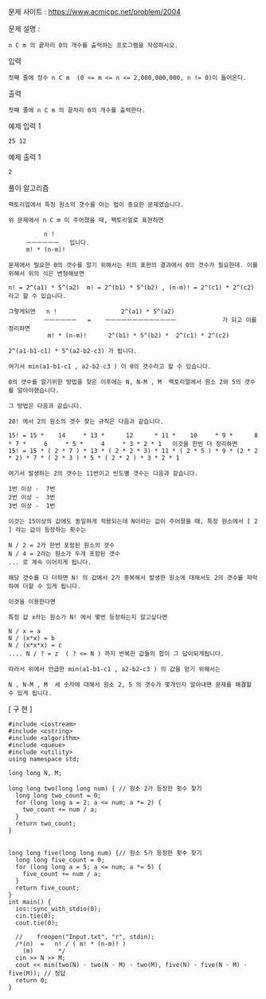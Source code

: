 문제 사이트 : https://www.acmicpc.net/problem/2004

문제 설명 :


    n C m 의 끝자리 0의 개수를 출력하는 프로그램을 작성하시오.

입력

    첫째 줄에 정수 n C m  (0 <= m <= n <= 2,000,000,000, n != 0)이 들어온다.

출력

    첫째 줄에 n C m 의 끝자리 0의 개수를 출력한다.

예제 입력 1 

    25 12

예제 출력 1 

    2
    
    
풀이 알고리즘

    팩토리얼에서 특정 원소의 갯수를 아는 법이 중요한 문제였습니다.
    
    위 문제에서 n C m 이 주어졌을 때, 팩토리얼로 표현하면
    
              n !
         ㅡㅡㅡㅡㅡㅡ   입니다. 
         m! * (n-m)!
         
    문제에서 필요한 0의 갯수를 알기 위해서는 위의 표현의 결과에서 0의 갯수가 필요한데. 이를 위해서 위의 식은 변형해보면
    
    n! = 2^(a1) * 5^(a2)  m! = 2^(b1) * 5^(b2) , (n-m)! = 2^(c1) * 2^(c2)  라고 할 수 있습니다.
    
    그렇게되면   n !                  2^(a1) * 5^(a2)
              ㅡㅡㅡㅡㅡㅡ   =    ㅡㅡㅡㅡㅡㅡㅡㅡㅡㅡㅡㅡㅡ             가 되고 이를 정리하면
               m! * (n-m)!      2^(b1) * 5^(b2) *  2^(c1) * 2^(c2)
               
    2^(a1-b1-c1) * 5^(a2-b2-c3) 가 됩니다.
    
    여기서 min(a1-b1-c1 , a2-b2-c3 ) 이 0의 갯수라고 할 수 있습니다.
    
    0의 갯수를 알기위한 방법을 찾은 이후에는 N, N-M , M  팩토리얼에서 원소 2와 5의 갯수를 알아야했습니다.
    
    그 방법은 다음과 같습니다.
    
    20! 에서 2의 원소의 갯수 찾는 규칙은 다음과 같습니다.
    
    15! = 15 *    14     * 13 *      12      * 11 *    10     * 9 *      8      * 7 *     6     * 5 *     4     * 3 * 2 * 1   이것을 한번 더 정리하면
    15! = 15 * ( 2 * 7 ) * 13 * ( 2 * 2 * 3) * 11 * ( 2 * 5 ) * 9 * (2 * 2 * 2) * 7 * ( 2 * 3 ) * 5 * ( 2 * 2 ) * 3 * 2 * 1 
    
    여기서 발생하는 2의 갯수는 11번이고 빈도별 갯수는 다음과 같습니다.
    
    1번 이상 -  7번
    2번 이상 -  3번
    3번 이상 -  1번
    
    이것는 15이상의 값에도 동일하게 적용되는데 N이라는 값이 주어졌을 때, 특정 원소에서 [ 2 ] 라는 값이 등장하는 횟수는
    
    N / 2 = 2가 한번 포함된 원소의 갯수
    N / 4 = 2라는 원소가 두개 포함된 갯수
    ... 로 계속 이어지게 됩니다.
    
    해당 갯수를 다 더하면 N! 의 값에서 2가 중복해서 발생한 원소에 대해서도 2의 갯수를 파악하여 더할 수 있게 됩니다.
    
    이것을 이용한다면
    
    특정 값 x라는 원소가 N! 에서 몇번 등장하는지 알고싶다면
    
    N / x = a
    N / (x*x) = b
    N / (x*x*x) = c
    .... N / ? = z  ( ? <= N ) 까지 반복한 값들의 합이 그 답이되게됩니다.
    
    따라서 위에서 언급한 min(a1-b1-c1 , a2-b2-c3 ) 의 값을 얻기 위해서는
    
    N , N-M , M  세 숫자에 대해서 원소 2, 5 의 갯수가 몇개인지 알아내면 문제를 해결할 수 있게 됩니다.
   
[ 구 현 ]

    #include <iostream>
    #include <cstring>
    #include <algorithm>
    #include <queue>
    #include <utility>
    using namespace std;

    long long N, M;

    long long two(long long num) { // 원소 2가 등장한 횟수 찾기
      long long two_count = 0;
      for (long long a = 2; a <= num; a *= 2) {
        two_count += num / a;
      }
      return two_count;
    }
    
    
    long long five(long long num) {// 원소 5가 등장한 횟수 찾기
      long long five_count = 0;
      for (long long a = 5; a <= num; a *= 5) {
        five_count += num / a;
      }
      return five_count;
    }
    int main() {
      ios::sync_with_stdio(0);
      cin.tie(0);
      cout.tie(0);

      //	freopen("Input.txt", "r", stdin);
      /*(n)  =   n! / ( m! * (n-m)! ) 
        (m)       */
      cin >> N >> M;
      cout << min(two(N) - two(N - M) - two(M), five(N) - five(N - M) - five(M)); // 정답 
      return 0;
    }
